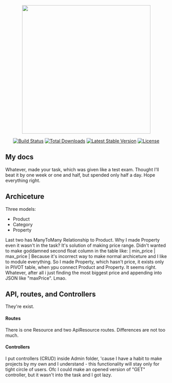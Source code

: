 <p align="center"><img src="https://res.cloudinary.com/dtfbvvkyp/image/upload/v1566331377/laravel-logolockup-cmyk-red.svg" width="400"></p>

<p align="center">
<a href="https://travis-ci.org/laravel/framework"><img src="https://travis-ci.org/laravel/framework.svg" alt="Build Status"></a>
<a href="https://packagist.org/packages/laravel/framework"><img src="https://poser.pugx.org/laravel/framework/d/total.svg" alt="Total Downloads"></a>
<a href="https://packagist.org/packages/laravel/framework"><img src="https://poser.pugx.org/laravel/framework/v/stable.svg" alt="Latest Stable Version"></a>
<a href="https://packagist.org/packages/laravel/framework"><img src="https://poser.pugx.org/laravel/framework/license.svg" alt="License"></a>
</p>

## My docs

Whatever, made your task, which was given like a test exam. Thought I'll beat it by one week or one and half, but spended only half a day. Hope everything right.

## Archiceture

Three models:

- Product
- Category
- Property

Last two has ManyToMany Relationship to Product. Why I made Property even it wasn't in the task? It's solution of making price range. Didn't wanted to make goddamned second float column in the table like:
| min_price | max_price |
Because it's incorrect way to make normal archiceture and I like to module everything. So I made Property, which hasn't price, it exists only in PIVOT table, when ypu connect Product and Property. It seems right. Whatever, after all i just finding the most biggest price and appending into JSON like "maxPrice". Lmao. 

## API, routes, and Controllers

They're exist.

#### Routes 

There is one Resource and two ApiResource routes. Differences are not too much.

#### Controllers

I put controllers (CRUD) inside Admin folder, 'cause I have a habit to make projects by my own and I understand - this functionality will stay only for tight circle of users. Ofc I could make an opened version of "GET" controller, but it wasn't into the task and I got lazy.